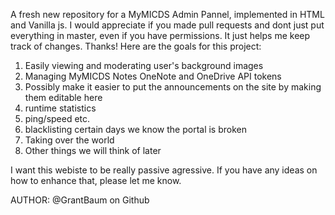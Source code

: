 A fresh new repository for a MyMICDS Admin Pannel, implemented in HTML and Vanilla js. I would appreciate if you made pull requests and dont just put everything in master, even if you have permissions. It just helps me keep track of changes. Thanks!
Here are the goals for this project:
1. Easily viewing and moderating user's background images
2. Managing MyMICDS Notes OneNote and OneDrive API tokens
3. Possibly make it easier to put the announcements on the site by making them editable here
4. runtime statistics
5. ping/speed etc.
6. blacklisting certain days we know the portal is broken
7. Taking over the world
8. Other things we will think of later

I want this webiste to be really passive agressive. If you have any ideas on how to enhance that, please let me know.

AUTHOR: @GrantBaum on Github
